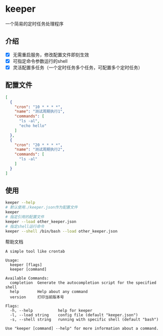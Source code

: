 # keeper
一个简易的定时任务处理程序

## 介绍
- [x] 无需重启服务，修改配置文件即刻生效
- [x] 可指定命令参数运行的shell
- [x] 灵活配置多任务（一个定时任务多个任务，可配置多个定时任务）

## 配置文件

```json
[
  {
    "cron": "10 * * * *",
    "name": "测试周期执行1",
    "commands": [
      "ls -al",
      "echo hello"
    ]
  },
  {
    "cron": "20 * * * *",
    "name": "测试周期执行2",
    "commands": [
      "ls -al"
    ]
  }
]
```

## 使用

```bash
keeper --help
# 默认使用./keeper.json作为配置文件
keeper
# 指定引用的配置文件
keeper --load other_keeper.json
# 指定shell运行命令
keeper --shell /bin/bash --load other_keeper.json
```

帮助文档

```shell
A simple tool like crontab

Usage:
  keeper [flags]
  keeper [command]

Available Commands:
  completion  Generate the autocompletion script for the specified shell
  help        Help about any command
  version     打印当前版本号

Flags:
  -h, --help           help for keeper
  -l, --load string    config file (default "keeper.json")
  -s, --shell string   running with specific shell (default "bash")

Use "keeper [command] --help" for more information about a command.
```
